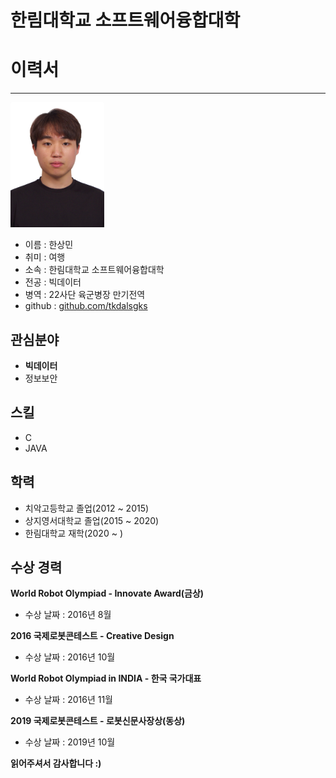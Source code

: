 # 한림대학교 소프트웨어융합대학
# 이력서
---
<img src=hsm.jpg height=200 width=150>

* 이름 : 한상민   
* 취미 : 여행   
* 소속 : 한림대학교 소프트웨어융합대학   
* 전공 : 빅데이터
* 병역 : 22사단 육군병장 만기전역
* github : [github.com/tkdalsgks][github]

[github]:http://github.com/tkdalsgks

관심분야
---
* **빅데이터**
* 정보보안

스킬
---
* C   
* JAVA

학력
---
* 치악고등학교 졸업(2012 ~ 2015)   
* 상지영서대학교 졸업(2015 ~ 2020)
* 한림대학교 재학(2020 ~ )

수상 경력
---
**World Robot Olympiad - Innovate Award(금상)**   
* 수상 날짜 : 2016년 8월

**2016 국제로봇콘테스트 - Creative Design**   
* 수상 날짜 : 2016년 10월

**World Robot Olympiad in INDIA - 한국 국가대표**   
* 수상 날짜 : 2016년 11월

**2019 국제로봇콘테스트 - 로봇신문사장상(동상)**   
* 수상 날짜 : 2019년 10월   

**읽어주셔서 감사합니다 :)**
